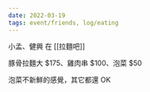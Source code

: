 ```yaml
---
date: 2022-03-19
tags: event/friends, log/eating 
---
```


小孟、健興 在 [[拉麵吧]]

豚骨拉麵大 $175、雞肉串 $100、泡菜 $50

泡菜不新鮮的感覺，其它都還 OK